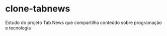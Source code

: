 # clone-tabnews

Estudo do projeto Tab News que compartilha conteúdo sobre programação e tecnologia
